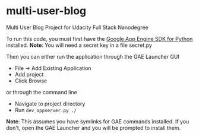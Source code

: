 # multi-user-blog
Multi User Blog Project for Udacity Full Stack Nanodegree

To run this code, you must first have the [Google App Engine SDK for Python](https://cloud.google.com/appengine/downloads) installed.
__Note__: You will need a secret key in a file secret.py

Then you can either run the application through the GAE Launcher GUI
  - File -> Add Existing Application
  - Add project
  - Click Browse
  
or through the command line
  - Navigate to project directory
  - Run `dev_appserver.py ./`

__Note__: This assumes you have symlinks for GAE commands installed. If you don't, open the GAE Launcher and you will be prompted to install them.
